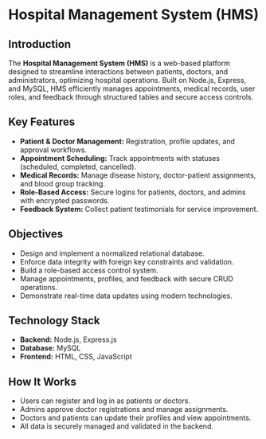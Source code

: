 # Hospital Management System (HMS)

## Introduction

The **Hospital Management System (HMS)** is a web-based platform designed to streamline interactions between patients, doctors, and administrators, optimizing hospital operations. Built on Node.js, Express, and MySQL, HMS efficiently manages appointments, medical records, user roles, and feedback through structured tables and secure access controls.

## Key Features

- **Patient & Doctor Management:** Registration, profile updates, and approval workflows.
- **Appointment Scheduling:** Track appointments with statuses (scheduled, completed, cancelled).
- **Medical Records:** Manage disease history, doctor-patient assignments, and blood group tracking.
- **Role-Based Access:** Secure logins for patients, doctors, and admins with encrypted passwords.
- **Feedback System:** Collect patient testimonials for service improvement.

## Objectives

- Design and implement a normalized relational database.
- Enforce data integrity with foreign key constraints and validation.
- Build a role-based access control system.
- Manage appointments, profiles, and feedback with secure CRUD operations.
- Demonstrate real-time data updates using modern technologies.

## Technology Stack

- **Backend:** Node.js, Express.js
- **Database:** MySQL
- **Frontend:** HTML, CSS, JavaScript

## How It Works

- Users can register and log in as patients or doctors.
- Admins approve doctor registrations and manage assignments.
- Doctors and patients can update their profiles and view appointments.
- All data is securely managed and validated in the backend.
